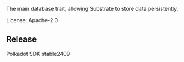 The main database trait, allowing Substrate to store data persistently.

License: Apache-2.0


## Release

Polkadot SDK stable2409
